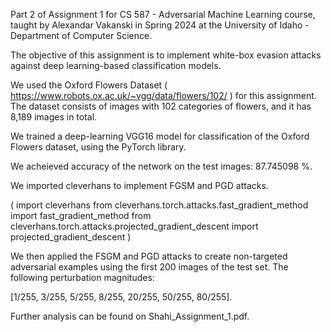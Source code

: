 Part 2 of Assignment 1 for CS 587 - Adversarial Machine Learning course, taught by Alexandar Vakanski in Spring 2024 at the University of Idaho - Department of Computer Science.

The objective of this assignment is to implement white-box evasion attacks against deep learning-based classification models.

We used the Oxford Flowers Dataset ( https://www.robots.ox.ac.uk/~vgg/data/flowers/102/ ) for this assignment. The dataset consists of images with 102 categories of flowers, and it has 8,189 images in total.

We trained a deep-learning VGG16 model for classification of the Oxford Flowers dataset, using the PyTorch library. 

We acheieved accuracy of the network on the test images: 87.745098 %.

We imported cleverhans to implement FGSM and PGD attacks.

(
import cleverhans
from cleverhans.torch.attacks.fast_gradient_method import fast_gradient_method
from cleverhans.torch.attacks.projected_gradient_descent import projected_gradient_descent
)

We then applied the FSGM and PGD attacks to create non-targeted adversarial examples using the first 200 images of the test set. The following perturbation magnitudes:  

[1/255, 3/255, 5/255, 8/255, 20/255, 50/255, 80/255].

Further analysis can be found on Shahi_Assignment_1.pdf.
